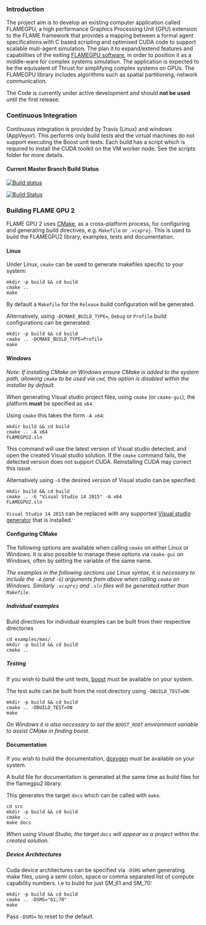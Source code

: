 ### Introduction

The project aim is to develop an existing computer application called FLAMEGPU, a high performance Graphics Processing Unit (GPU) extension to the FLAME framework that provides a mapping between a formal agent specifications with C based scripting and optimised CUDA code to support scalable muti-agent simulation.  The plan it to expand/extend features and capabilities of the exiting <a href="https://github.com/FLAMEGPU/FLAMEGPU">FLAMEGPU software</a>, in order to position it as a middle-ware for complex systems simulation. The application is expected to be the equivalent of Thrust for simplifying complex systems on GPUs.  The FLAMEGPU library includes  algorithms such as spatial partitioning, network communication.

The Code is currently under active development and should **not be used** until the first release.

### Continuous Integration

Continuous integration is provided by Travis (Linux) and windows (AppVeyor). This performs only build tests and the virtual machines do not support executing the Boost unit tests. Each build has a script which is required to install the CUDA toolkit on the VM worker node. See the scripts folder for more details.

#### Current Master Branch Build Status

[![Build status](https://ci.appveyor.com/api/projects/status/4p58gnu8tyj7y3a7/branch/master?svg=true)](https://ci.appveyor.com/project/mondus/flamegpu2-dev/branch/master)

[![Build Status](https://travis-ci.org/FLAMEGPU/FLAMEGPU2_dev.svg?branch=master)](https://travis-ci.org/FLAMEGPU/FLAMEGPU2_dev)

### Building FLAME GPU 2

FLAME GPU 2 uses [CMake](https://cmake.org/), as a cross-platform process, for configuring and generating build directives, e.g. `Makefile` or `.vcxproj`. This is used to build the FLAMEGPU2 library, examples, tests and documentation.

#### Linux

Under Linux, `cmake` can be used to generate makefiles specific to your system:

```
mkdir -p build && cd build
cmake .. 
make
```

By default a `Makefile` for the `Release` build configuration will be generated.

Alternatively, using `-DCMAKE_BUILD_TYPE=`, `Debug` or `Profile` build configurations can be generated:
 
```
mkdir -p build && cd build
cmake .. -DCMAKE_BUILD_TYPE=Profile
make
```

#### Windows

*Note: If installing CMake on Windows ensure CMake is added to the system path, allowing `cmake` to be used via `cmd`, this option is disabled within the installer by default.*

When generating Visual studio project files, using `cmake` (or `cmake-gui`), the platform **must** be specified as `x64`.

Using `cmake` this takes the form `-A x64`:

```
mkdir build && cd build
cmake .. -A x64
FLAMEGPU2.sln
```

This command will use the latest version of Visual studio detected, and open the created Visual studio solution.
If the `cmake` command fails, the detected version does not support CUDA. Reinstalling CUDA may correct this issue.

Alternatively using `-G` the desired version of Visual studio can be specified:

```
mkdir build && cd build
cmake .. -G "Visual Studio 14 2015" -A x64
FLAMEGPU2.sln
```

`Visual Studio 14 2015` can be replaced with any supported [Visual studio generator](https://cmake.org/cmake/help/latest/manual/cmake-generators.7.html#visual-studio-generators) that is installed.

#### Configuring CMake

The following options are available when calling `cmake` on either Linux or Windows. It is also possible to manage these options via `cmake-gui` on Windows, often by setting the variable of the same name.

*The examples in the following sections use Linux syntax, it is necessary to include the `-A` (and `-G`) arguments from above when calling `cmake` on Windows. Similarly `.vcxproj` and `.sln` files will be generated rather than `Makefile`.*

##### Individual examples

Build directives for individual examples can be built from their respective directories

```
cd examples/mas/
mkdir -p build && cd build
cmake ..
```

##### Testing

If you wish to build the unit tests, [boost](https://www.boost.org/) must be available on your system. 

The test suite can be built from the root directory using `-DBUILD_TEST=ON`:

```
mkdir -p build && cd build
cmake .. -DBUILD_TEST=ON
make
```

*On Windows it is also necessary to set the `BOOST_ROOT` environment variable to assist CMake in finding boost.*

#### Documentation

If you wish to build the documentation, [doxygen](http://www.doxygen.nl/) must be available on your system.

A build file for documentation is generated at the same time as build files for the flamegpu2 library.

This generates the target `docs` which can be called with `make`.

```
cd src
mkdir -p build && cd build
cmake ..
make docs
```

*When using Visual Studio, the target `docs` will appear as a project within the created solution.*

##### Device Architectures

Cuda device architectures can be specified via `-DSMS` when generating make files, using a semi colon, space or comma separated list of compute capability numbers. I.e to build for just SM_61 and SM_70:

```
mkdir -p build && cd build
cmake .. -DSMS="61;70"
make
```

Pass `-DSMS=` to reset to the default.